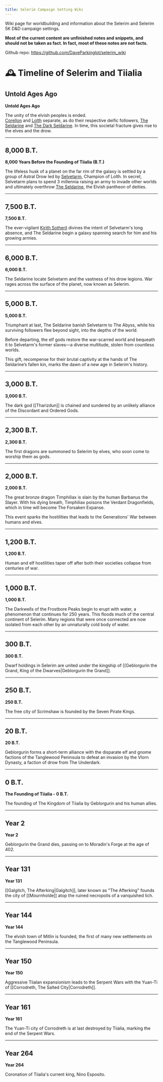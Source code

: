 ```yaml
---
title: Selerim Campaign Setting Wiki
---
```

Wiki page for worldbuilding and information about the Selerim and Selerim 5K D&D campaign settings.

**Most of the current content are unfinished notes and snippets, and should not be taken as fact. In fact, most of these notes are not facts.**

Github repo:
https://github.com/DaveParkinglot/selerim_wiki
# 🕰️ Timeline of Selerim and Tiialia

## Untold Ages Ago

**Untold Ages Ago**

The unity of the elvish peoples is ended.  
[Corellon](https://5e.tools/deities.html#corellon%20larethian_elven_mtf) and [Lolth](https://5e.tools/deities.html#lolth_drow_mtf) separate, as do their respective deific followers, [The Seldarine](https://5e.tools/tables.html#elf%20deities%20(the%20seldarine)_mtf) and [The Dark Seldarine](https://5e.tools/tables.html#drow%20deities%20(the%20dark%20seldarine)_mtf). In time, this societal fracture gives rise to the elves and the drow.

---

## 8,000 B.T.

**8,000 Years Before the Founding of Tiialia (B.T.)**

The lifeless husk of a planet on the far rim of the galaxy is settled by a group of Astral Drow led by [Selvetarm](https://5e.tools/deities.html#selvetarm_drow_mtf), Champion of Lolth. In secret, Selvetarm plans to spend 3 millennia raising an army to invade other worlds and ultimately overthrow [The Seldarine](https://5e.tools/tables.html#elf%20deities%20(the%20seldarine)_mtf), the Elvish pantheon of deities.

---

## 7,500 B.T.

**7,500 B.T.**

The ever-vigilant [Kirith Sotheril](https://5e.tools/deities.html#kirith%20sotheril_elven_mtf) divines the intent of Selvetarm's long absence, and The Seldarine begin a galaxy spanning search for him and his growing armies.

---

## 6,000 B.T.

**6,000 B.T.**

The Seldarine locate Selvetarm and the vastness of his drow legions. War rages across the surface of the planet, now known as Selerim.

---

## 5,000 B.T.

**5,000 B.T.**

Triumphant at last, The Seldarine banish Selvetarm to The Abyss, while his surviving followers flee beyond sight, into the depths of the world.  

Before departing, the elf gods restore the war-scarred world and bequeath it to Selvetarm's former slaves—a diverse multitude, stolen from countless worlds.  

This gift, recompense for their brutal captivity at the hands of The Seldarine’s fallen kin, marks the dawn of a new age in Selerim's history.

---

## 3,000 B.T.

**3,000 B.T.**

The dark god [[Tharizdun]] is chained and sundered by an unlikely alliance of the Discordant and Ordered Gods.

---

## 2,300 B.T.

**2,300 B.T.**

The first dragons are summoned to Selerim by elves, who soon come to worship them as gods.

---

## 2,000 B.T.

**2,000 B.T.**

The great bronze dragon Timphiliax is slain by the human Barbanus the Slayer. With his dying breath, Timphiliax poisons the Verdant Dragonfields, which in time will become The Forsaken Expanse.  

This event sparks the hostilities that leads to the Generations' War between humans and elves.

---

## 1,200 B.T.

**1,200 B.T.**

Human and elf hostilities taper off after both their societies collapse from centuries of war.

---

## 1,000 B.T.

**1,000 B.T.**

The Darkwells of the Frostbore Peaks begin to erupt with water, a phenomenon that continues for 250 years. This floods much of the central continent of Selerim. Many regions that were once connected are now isolated from each other by an unnaturally cold body of water.

---

## 300 B.T.

**300 B.T.**

Dwarf holdings in Selerim are united under the kingship of [[Geblorgurin the Grand, King of the Dwarves|Geblorgurin the Grand]].

---

## 250 B.T.

**250 B.T.**

The free city of Scrimshaw is founded by the Seven Pirate Kings.

---

## 20 B.T.

**20 B.T.**

Geblorgurin forms a short-term alliance with the disparate elf and gnome factions of the Tanglewood Peninsula to defeat an invasion by the Vlorn Dynasty, a faction of drow from The Underdark.

---

## 0 B.T.

**The Founding of Tiialia - 0 B.T.**

The founding of The Kingdom of Tiialia by Geblorgurin and his human allies.

---

## Year 2

**Year 2**

Geblorgurin the Grand dies, passing on to Moradin's Forge at the age of 402.

---

## Year 131

**Year 131**

[[Galgitch, The Afterking|Galgitch]], later known as "The Afterking" founds the city of [[Mournholde]] atop the ruined necropolis of a vanquished lich.

---

## Year 144

**Year 144**

The elvish town of Mitlin is founded, the first of many new settlements on the Tanglewood Peninsula.

---

## Year 150

**Year 150**

Aggressive Tiialan expansionism leads to the Serpent Wars with the Yuan-Ti of [[Corrodreth, The Salted City|Corrodreth]].

---

## Year 161

**Year 161**

The Yuan-Ti city of Corrodreth is at last destroyed by Tiialia, marking the end of the Serpent Wars.

---

## Year 264

**Year 264**

Coronation of Tiialia's current king, Nino Esposito.
